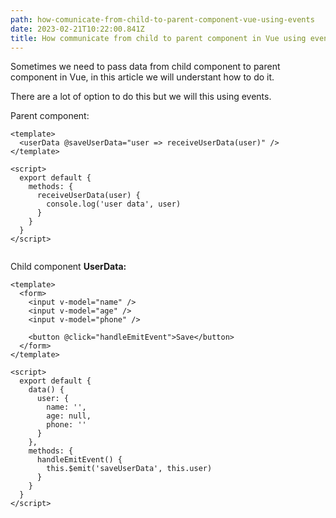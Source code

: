 ```yaml
---
path: how-comunicate-from-child-to-parent-component-vue-using-events
date: 2023-02-21T10:22:00.841Z
title: How communicate from child to parent component in Vue using events
---
```

S﻿ometimes we need to pass data from child component to parent component in Vue, in this article we will understant how to do it.

T﻿here are a lot of option to do this but we will this using events.

P﻿arent component:

```
<template>
  <userData @saveUserData="user => receiveUserData(user)" />
</template>

<script>
  export default {
    methods: {
      receiveUserData(user) {
        console.log('user data', user)
      }
    }
  }
</script>


```

C﻿hild component **UserData:**

```
<template>
  <form>
    <input v-model="name" />
    <input v-model="age" />
    <input v-model="phone" />
    
    <button @click="handleEmitEvent">Save</button>
  </form>
</template>

<script>
  export default {
    data() {
      user: {
        name: '',
        age: null,
        phone: ''
      }
    },
    methods: {
      handleEmitEvent() {
        this.$emit('saveUserData', this.user)
      }
    }
  }
</script>
```